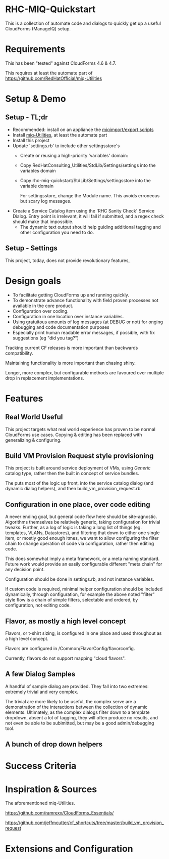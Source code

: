 # RHC-MIQ-Quickstart

This is a collection of automate code and dialogs to quickly get up
a useful CloudForms (ManageIQ) setup.

# Requirements
This has been "tested" against CloudForms 4.6 & 4.7.

This requires at least the automate part of
https://github.com/RedHatOfficial/miq-Utilities


# Setup & Demo

## Setup - TL;dr

* Recommended: install on an appliance the [miqimport/export scripts](https://github.com/rhtconsulting/cfme-rhconsulting-scripts)
* Install [miq-Utilities](https://github.com/RedHatOfficial/miq-Utilities), at least the automate part
* Install this project
* Update 'settings.rb' to include other settingsstore's
  * Create or reusing a high-priority 'variables' domain:
  * Copy RedHatConsulting_Utilities/StdLib/Settings/settings into the variables domain
  * Copy rhc-miq-quickstart/StdLib/Settings/settingsstore into the variable domain

    For settingsstore, change the Module name. This avoids erroneous but scary log messages.
* Create a Service Catalog item using the 'RHC Sanity Check' Service Dialog.
  Entry point is irrelevant, it will fail if submitted, and a regex check should
  make that impossible.
  * The dynamic text output should help guiding additional tagging and other
    configuration you need to do.

## Setup - Settings

This project, today, does not provide revolutionary features,


# Design goals
* To facilitate getting CloudForms up and running quickly.
* To demonstrate advance functionality with field proven processes not available
in the core product.
* Configuration over coding.
* Configuration in one location over instance variables.
* Using gratuitous amounts of log messages (at DEBUG or not) for onging
  debugging and code documentation purposes
* Especially print human readable error messages, if possible, with fix
  suggestions (eg "did you tag?")


Tracking current CF releases is more important than backwards compatibility.

Maintaining functionality is more important than chasing shiny.

Longer, more complex, but configurable methods are favoured over multiple drop
in replacement implementations.


# Features

## Real World Useful

This project targets what real world experience has proven to be normal CloudForms
use cases. Copying & editing has been replaced with generalizing & configuring.


## Build VM Provision Request style provisioning

This project is built around service deployment of VMs, using _Generic_ catalog
type, rather then the built in concept of service bundles.

The puts most of the logic up front, into the service catalog dialog (and dynamic
dialog helpers), and then build_vm_provision_request.rb.

## Configuration in one place, over code editing

A never ending goal, but general code flow here should be site-agnostic. Algorithms
themselves be relatively generic, taking configuration for trivial tweaks.
Further, as a log of logic is taking a long list of things (eg. templates,
VLANs, Datastores), and filtering that down to either one single item, or mostly
good enough itmes, we want to allow configuring the filter chain to change
operation of code via configuration, rather then editing code.

This does somewhat imply a meta framework, or a meta naming standard. Future work
would provide an easily configurable different "meta chain" for any decision point.

Configuration should be done in settings.rb, and not instance variables.

If custom code is required, minimal helper configuration should be included
dynamically, through configuration, for example the above noted "filter" style
flow is a chain of simple filters, selectable and ordered, by configuration,
not editing code.

## Flavor, as mostly a high level concept

Flavors, or t-shirt sizing, is configured in one place and used throughout
as a high level concept.

Flavors are configured in /Common/FlavorConfig/flavorconfig.

Currently, flavors do not support mapping "cloud flavors".

## A few Dialog Samples

A handful of sample dialog are provided. They fall into two extremes: extremely
trivial and very complex.

The trivial are more likely to be useful, the complex serve are a demonstration
of the interactions between the collection of dynamic elements. Ultimately,
as the complex dialogs filter down to a template dropdown, absent a lot of
tagging, they will often produce no results, and not even be able to be subimitted,
but may be a good admin/debugging tool.


## A bunch of drop down helpers


# Success Criteria


# Inspiration & Sources

The aforementioned miq-Utilities.

https://github.com/ramrexx/CloudForms_Essentials/

https://github.com/jeffmcutter/cf_shortcuts/tree/master/build_vm_provision_request

# Extensions and Configuration

